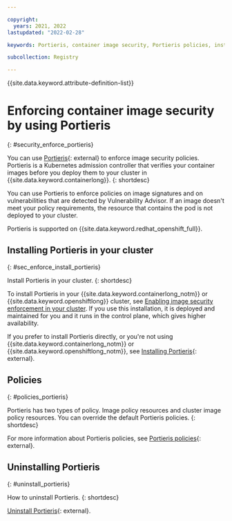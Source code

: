 ```yaml
---

copyright:
  years: 2021, 2022
lastupdated: "2022-02-28"

keywords: Portieris, container image security, Portieris policies, installing Portieris, security, security enforcement, removing Portieris, uninstalling Portieris

subcollection: Registry

---
```


{{site.data.keyword.attribute-definition-list}}

# Enforcing container image security by using Portieris
{: #security_enforce_portieris}

You can use [Portieris](https://github.com/IBM/portieris){: external} to enforce image security policies. Portieris is a Kubernetes admission controller that verifies your container images before you deploy them to your cluster in {{site.data.keyword.containerlong}}.
{: shortdesc}

You can use Portieris to enforce policies on image signatures and on vulnerabilities that are detected by Vulnerability Advisor. If an image doesn't meet your policy requirements, the resource that contains the pod is not deployed to your cluster.

Portieris is supported on {{site.data.keyword.redhat_openshift_full}}.

## Installing Portieris in your cluster
{: #sec_enforce_install_portieris}

Install Portieris in your cluster.
{: shortdesc}

To install Portieris in your {{site.data.keyword.containerlong_notm}} or {{site.data.keyword.openshiftlong}} cluster, see [Enabling image security enforcement in your cluster](/docs/containers?topic=containers-images#portieris-image-sec). If you use this installation, it is deployed and maintained for you and it runs in the control plane, which gives higher availability.

If you prefer to install Portieris directly, or you're not using {{site.data.keyword.containerlong_notm}} or {{site.data.keyword.openshiftlong_notm}}, see [Installing Portieris](https://github.com/IBM/portieris#installing-portieris){: external}.

## Policies
{: #policies_portieris}

Portieris has two types of policy. Image policy resources and cluster image policy resources. You can override the default Portieris policies.
{: shortdesc}

For more information about Portieris policies, see [Portieris policies](https://github.com/IBM/portieris/blob/master/POLICIES.md){: external}.

## Uninstalling Portieris
{: #uninstall_portieris}

How to uninstall Portieris.
{: shortdesc}

[Uninstall Portieris](https://github.com/IBM/portieris#uninstalling-portieris){: external}.


